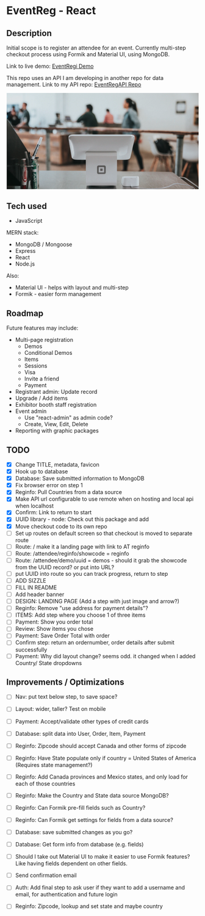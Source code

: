 # EventReg - React
## Description

Initial scope is to register an attendee for an event. Currently multi-step checkout process using Formik and Material UI, using MongoDB.

Link to live demo: [EventRegi Demo](https://eventregi.herokuapp.com/)

This repo uses an API I am developing in another repo for data management. Link to my API repo: [EventRegAPI Repo](https://github.com/jamespro/eventreg/)

![Event Reg](https://raw.githubusercontent.com/jamespro/eventregi/main/public/banner.png)

## Tech used
* JavaScript

MERN stack:
* MongoDB / Mongoose
* Express
* React
* Node.js

Also: 
* Material UI - helps with layout and multi-step
* Formik - easier form management

## Roadmap

Future features may include:
* Multi-page registration
  * Demos
  * Conditional Demos
  * Items
  * Sessions
  * Visa
  * Invite a friend
  * Payment
* Registrant admin: Update record
* Upgrade / Add items
* Exhibitor booth staff registration
* Event admin
  * Use "react-admin" as admin code?
  * Create, View, Edit, Delete
* Reporting with graphic packages

## TODO
- [x] Change TITLE, metadata, favicon
- [x] Hook up to database
- [x] Database: Save submitted information to MongoDB
- [x] Fix browser error on step 1
- [x] Reginfo: Pull Countries from a data source 
- [x] Make API url configurable to use remote when on hosting and local api when localhost
- [x] Confirm: Link to return to start
- [x] UUID library - node: Check out this package and add 
- [x] Move checkout code to its own repo
- [ ] Set up routes on default screen so that checkout is moved to separate route
- [ ] Route: / make it a landing page with link to AT reginfo
- [ ] Route: /attendee/reginfo/showcode = reginfo
- [ ] Route: /attendee/demo/uuid = demos - should it grab the showcode from the UUID record? or put into URL?
- [ ] put UUID into route so you can track progress, return to step
- [ ] ADD SIZZLE
- [ ] FILL IN README
- [ ] Add header banner
- [ ] DESIGN: LANDING PAGE (Add a step with just image and arrow?)
- [ ] Reginfo: Remove "use address for payment details"?
- [ ] ITEMS: Add step where you choose 1 of three items
- [ ] Payment: Show you order total
- [ ] Review: Show items you chose
- [ ] Payment: Save Order Total with order
- [ ] Confirm step: return an ordernumber, order details after submit successfully
- [ ] Payment: Why did layout change? seems odd. it changed when I added Country/ State dropdowns

## Improvements / Optimizations
- [ ] Nav: put text below step, to save space?
- [ ] Layout: wider, taller? Test on mobile
- [ ] Payment: Accept/validate other types of credit cards
- [ ] Database: split data into User, Order, Item, Payment
- [ ] Reginfo: Zipcode should accept Canada and other forms of zipcode
- [ ] Reginfo: Have State populate only if country = United States of America (Requires state management?)
- [ ] Reginfo: Add Canada provinces and Mexico states, and only load for each of those countries
- [ ] Reginfo: Make the Country and State data source MongoDB?
- [ ] Reginfo: Can Formik pre-fill fields such as Country?
- [ ] Reginfo: Can Formik get settings for fields from a data source?
- [ ] Database: save submitted changes as you go?
- [ ] Database: Get form info from database (e.g. fields)
- [ ] Should I take out Material UI to make it easier to use Formik features? Like having fields dependent on other fields.
- [ ] Send confirmation email
- [ ] Auth: Add final step to ask user if they want to add a username and email, for authentication and future login
- [ ] Reginfo: Zipcode, lookup and set state and maybe country

